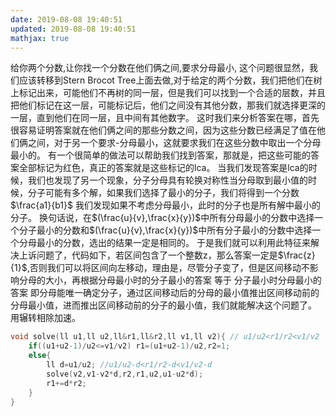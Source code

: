 ```yaml
---
date: 2019-08-08 19:40:51
updated: 2019-08-08 19:40:51
mathjax: true
---
```


给你两个分数,让你找一个分数在他们俩之间,要求分母最小,
这个问题很显然，我们应该转移到Stern Brocot Tree上面去做,对于给定的两个分数，我们把他们在树上标记出来，可能他们不再树的同一层，但是我们可以找到一个合适的层数，并且把他们标记在这一层，可能标记后，他们之间没有其他分数，那我们就选择更深的一层，直到他们在同一层，且中间有其他数字。
这时我们来分析答案在哪，首先很容易证明答案就在他们俩之间的那些分数之间，因为这些分数已经满足了值在他们俩之间，对于另一个要求-分母最小，这就要求我们在这些分数中取出一个分母最小的。
有一个很简单的做法可以帮助我们找到答案，那就是，把这些可能的答案全部标记为红色，真正的答案就是这些标记的lca。
当我们发现答案是lca的时候，我们也发现了另一个现象，分子分母具有轮换对称性当分母取到最小值的时候，分子可能有多个解，如果我们选择了最小的分子，我们将得到一个分数 $\frac{a1}{b1}$ 我们发现如果不考虑分母最小，此时的分子也是所有解中最小的分子。
换句话说，在$(\frac{u}{v},\frac{x}{y})$中所有分母最小的分数中选择一个分子最小的分数和$(\frac{u}{v},\frac{x}{y})$中所有分子最小的分数中选择一个分母最小的分数，选出的结果一定是相同的。
于是我们就可以利用此特征来解决上诉问题了，代码如下，若区间包含了一个整数z，那么答案一定是$\frac{z}{1}$,否则我们可以将区间向左移动，理由是，尽管分子变了，但是区间移动不影响分母的大小，再根据分母最小时的分子最小的答案 等于 分子最小时分母最小的答案 即分母能唯一确定分子，通过区间移动后的分母的最小值推出区间移动前的分母最小值，进而推出区间移动前的分子的最小值，我们就能解决这个问题了。
用辗转相除加速。
```cpp
void solve(ll u1,ll u2,ll&r1,ll&r2,ll v1,ll v2){ // u1/u2<r1/r2<v1/v2
    if((u1+u2-1)/u2<=v1/v2) r1=(u1+u2-1)/u2,r2=1;
    else{
        ll d=u1/u2; //u1/u2-d<r1/r2-d<v1/v2-d
        solve(v2,v1-v2*d,r2,r1,u2,u1-u2*d);
        r1+=d*r2;
    }
}
```